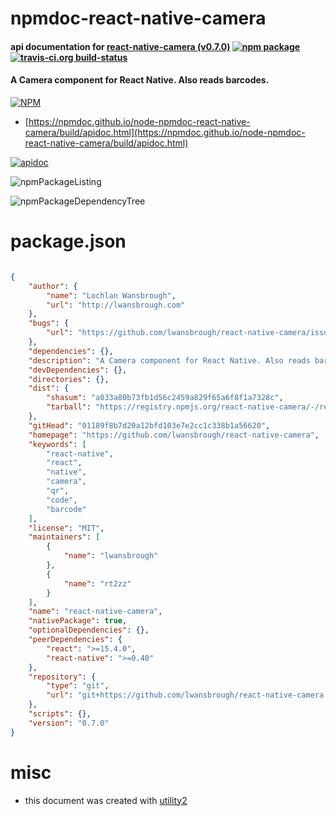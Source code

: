 # npmdoc-react-native-camera

#### api documentation for  [react-native-camera (v0.7.0)](https://github.com/lwansbrough/react-native-camera)  [![npm package](https://img.shields.io/npm/v/npmdoc-react-native-camera.svg?style=flat-square)](https://www.npmjs.org/package/npmdoc-react-native-camera) [![travis-ci.org build-status](https://api.travis-ci.org/npmdoc/node-npmdoc-react-native-camera.svg)](https://travis-ci.org/npmdoc/node-npmdoc-react-native-camera)

#### A Camera component for React Native. Also reads barcodes.

[![NPM](https://nodei.co/npm/react-native-camera.png?downloads=true&downloadRank=true&stars=true)](https://www.npmjs.com/package/react-native-camera)

- [https://npmdoc.github.io/node-npmdoc-react-native-camera/build/apidoc.html](https://npmdoc.github.io/node-npmdoc-react-native-camera/build/apidoc.html)

[![apidoc](https://npmdoc.github.io/node-npmdoc-react-native-camera/build/screenCapture.buildCi.browser.%252Ftmp%252Fbuild%252Fapidoc.html.png)](https://npmdoc.github.io/node-npmdoc-react-native-camera/build/apidoc.html)

![npmPackageListing](https://npmdoc.github.io/node-npmdoc-react-native-camera/build/screenCapture.npmPackageListing.svg)

![npmPackageDependencyTree](https://npmdoc.github.io/node-npmdoc-react-native-camera/build/screenCapture.npmPackageDependencyTree.svg)



# package.json

```json

{
    "author": {
        "name": "Lochlan Wansbrough",
        "url": "http://lwansbrough.com"
    },
    "bugs": {
        "url": "https://github.com/lwansbrough/react-native-camera/issues"
    },
    "dependencies": {},
    "description": "A Camera component for React Native. Also reads barcodes.",
    "devDependencies": {},
    "directories": {},
    "dist": {
        "shasum": "a033a80b73fb1d56c2459a829f65a6f8f1a7328c",
        "tarball": "https://registry.npmjs.org/react-native-camera/-/react-native-camera-0.7.0.tgz"
    },
    "gitHead": "01189f8b7d20a12bfd103e7e2cc1c338b1a56620",
    "homepage": "https://github.com/lwansbrough/react-native-camera",
    "keywords": [
        "react-native",
        "react",
        "native",
        "camera",
        "qr",
        "code",
        "barcode"
    ],
    "license": "MIT",
    "maintainers": [
        {
            "name": "lwansbrough"
        },
        {
            "name": "rt2zz"
        }
    ],
    "name": "react-native-camera",
    "nativePackage": true,
    "optionalDependencies": {},
    "peerDependencies": {
        "react": ">=15.4.0",
        "react-native": ">=0.40"
    },
    "repository": {
        "type": "git",
        "url": "git+https://github.com/lwansbrough/react-native-camera.git"
    },
    "scripts": {},
    "version": "0.7.0"
}
```



# misc
- this document was created with [utility2](https://github.com/kaizhu256/node-utility2)
